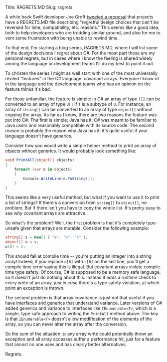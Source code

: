 Title: RAGRETS.MD
Slug: ragrets

A while back Swift developer Joe Groff [tweeted a
proposal](https://twitter.com/jckarter/status/1084993677561196545) that projects have a
REGRETS.MD file describing "regretful design choices that can't be reversed for time,
compatibility, etc. reasons." This seems like a good idea, both to help developers who are
trodding similar ground, and also for me to vent some frustration with being unable to rewind
time.

To that end, I'm starting a blog series, RAGRETS.MD, where I will list some of the design
decisions I regret about C#. For the most part these are my personal regrets, but in cases where
I know the feeling is shared widely among the language or development teams I'll do my best to
point it out.

To christen the series I might as well start with one of the most universally reviled "features"
in the C# language: covariant arrays. Everyone I know of in the language and the development
teams who has an opinion on the feature thinks it's bad.

For those unfamiliar, the feature is simple: in C# an array of type `T[]` can be converted to an
array of type `U[]` if `T` is a subtype of `U`. For instance, an array of `string[]` can be
converted to an array of type `object[]` without copying the array. As far as I know, there are
two reasons the feature was put into C#. The first is simple; Java has it. C# was meant to be
familiar to Java users and reasonably compatible with its source code. The second reason is
probably the reason why Java has it: it's quite useful if your language doesn't have generics.

Consider how you would write a simple helper method to print an array of objects without
generics. It would probably look something like:

```C#
void PrintAll(object[] objects)
{
    foreach (var o in objects)
    {
        Console.WriteLine(o.ToString());
    }
}
```

This seems like a very useful method, but what if you want to use it to print a list of strings? If
there's a conversion from `string[]` to `object[]`, no problem. But if there isn't you have to copy
the whole list. It's pretty easy to see why covariant arrays are attractive.

So what's the problem? Well, the first problem is that it's completely type-unsafe given that arrays
are mutable. Consider the following example:

```C#
string[] s = new[] { "a", "b", "c" };
object[] o = s;
o[0] = 5;
```

This should fail at compile time -- you're putting an integer into a string array! Indeed, if you
replace `o[0]` with `s[0]` on the last line, you'll get a compile time error saying this is
illegal. But covariant arrays violate compile-time type safety. Of course, C# is supposed to be a
memory safe language, so it doesn't just do nothing about this. Instead it adds a *runtime* check
to every write of an array, *just in case* there's a type safety violation, at which point an
exception is thrown.

The second problem is that array covariance is just not that useful if you have interfaces and
generics that understand variance. Later versions of C# added generics and variance to interfaces
like `IEnumerable<T>`, which is a simple, type safe approach to writing the `PrintAll` method
above. The key is that `IEnumerable<T>` doesn't allow modification of the elements of the array,
so you can never alter the array after the conversion.

So the sum of the situation is: any array write could potentially throw an exception and all
array accesses suffer a performance hit, just for a feature that almost no one uses and has
clearly better alternatives.

Regrets.
